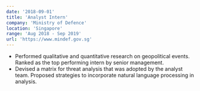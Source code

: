 ```yaml
---
date: '2018-09-01'
title: 'Analyst Intern'
company: 'Ministry of Defence'
location: 'Singapore'
range: 'Aug 2018 - Sep 2019'
url: 'https://www.mindef.gov.sg'
---
```


- Performed qualitative and quantitative research on geopolitical events. Ranked as the top performing intern by senior management.
- Devised a matrix for threat analysis that was adopted by the analyst team. Proposed strategies to incorporate natural language processing in analysis.

